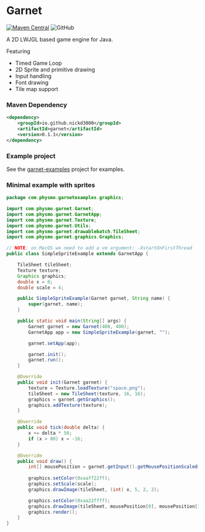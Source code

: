 # Garnet

[![Maven Central](https://maven-badges.herokuapp.com/maven-central/io.github.nickd3000/garnet/badge.svg)](https://maven-badges.herokuapp.com/maven-central/io.github.nickd3000/garnet)
![GitHub](https://img.shields.io/github/license/nickd3000/garnet)

A 2D LWJGL based game engine for Java.

Featuring

- Timed Game Loop
- 2D Sprite and primitive drawing
- Input handling
- Font drawing
- Tile map support

### Maven Dependency

``` xml
<dependency>
    <groupId>io.github.nickd3000</groupId>
    <artifactId>garnet</artifactId>
    <version>0.1.1</version>
</dependency>
```

### Example project

See the [garnet-examples](https://github.com/nickd3000/garnetexamples) project for examples.

### Minimal example with sprites

``` java
package com.physmo.garnetexamples.graphics;

import com.physmo.garnet.Garnet;
import com.physmo.garnet.GarnetApp;
import com.physmo.garnet.Texture;
import com.physmo.garnet.Utils;
import com.physmo.garnet.drawablebatch.TileSheet;
import com.physmo.garnet.graphics.Graphics;

// NOTE: on MacOS we need to add a vm argument: -XstartOnFirstThread
public class SimpleSpriteExample extends GarnetApp {

    TileSheet tileSheet;
    Texture texture;
    Graphics graphics;
    double x = 0;
    double scale = 4;

    public SimpleSpriteExample(Garnet garnet, String name) {
        super(garnet, name);
    }

    public static void main(String[] args) {
        Garnet garnet = new Garnet(400, 400);
        GarnetApp app = new SimpleSpriteExample(garnet, "");

        garnet.setApp(app);

        garnet.init();
        garnet.run();
    }

    @Override
    public void init(Garnet garnet) {
        texture = Texture.loadTexture("space.png");
        tileSheet = new TileSheet(texture, 16, 16);
        graphics = garnet.getGraphics();
        graphics.addTexture(texture);
    }

    @Override
    public void tick(double delta) {
        x += delta * 50;
        if (x > 80) x = -16;
    }

    @Override
    public void draw() {
        int[] mousePosition = garnet.getInput().getMousePositionScaled(scale);
        
        graphics.setColor(0xaaff22ff);
        graphics.setScale(scale);
        graphics.drawImage(tileSheet, (int) x, 5, 2, 2);

        graphics.setColor(0xaa22ffff);
        graphics.drawImage(tileSheet, mousePosition[0], mousePosition[1], 2, 2);
        graphics.render();
    }
}
```

